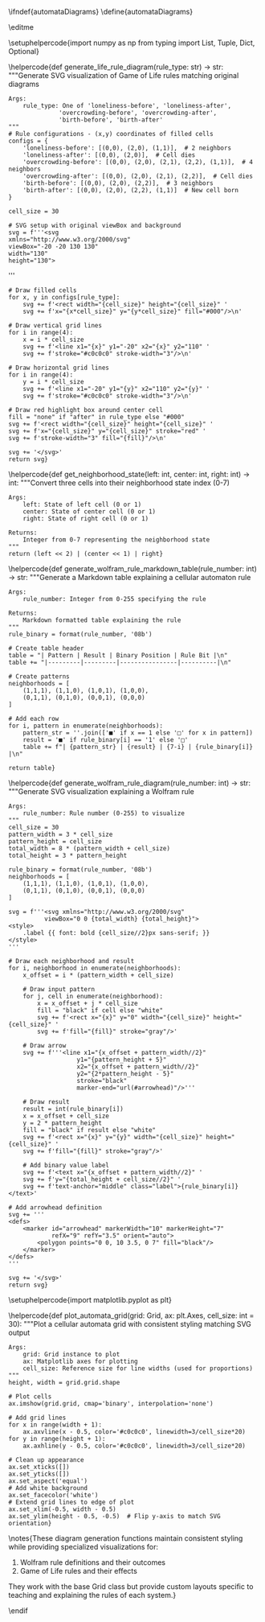 \ifndef{automataDiagrams}
\define{automataDiagrams}

\editme

\setuphelpercode{import numpy as np
from typing import List, Tuple, Dict, Optional}

\helpercode{def generate_life_rule_diagram(rule_type: str) -> str:
    """Generate SVG visualization of Game of Life rules matching original diagrams
    
    Args:
        rule_type: One of 'loneliness-before', 'loneliness-after',
                  'overcrowding-before', 'overcrowding-after',
                  'birth-before', 'birth-after'
    """
    # Rule configurations - (x,y) coordinates of filled cells
    configs = {
        'loneliness-before': [(0,0), (2,0), (1,1)],  # 2 neighbors
        'loneliness-after': [(0,0), (2,0)],  # Cell dies
        'overcrowding-before': [(0,0), (2,0), (2,1), (2,2), (1,1)],  # 4 neighbors
        'overcrowding-after': [(0,0), (2,0), (2,1), (2,2)],  # Cell dies
        'birth-before': [(0,0), (2,0), (2,2)],  # 3 neighbors
        'birth-after': [(0,0), (2,0), (2,2), (1,1)]  # New cell born
    }
    
    cell_size = 30
    
    # SVG setup with original viewBox and background
    svg = f'''<svg
    xmlns="http://www.w3.org/2000/svg"
    viewBox="-20 -20 130 130"
    width="130"
    height="130">
<rect width="130" height="130" x="-20" y="-20" fill="#fff"/>
'''
    
    # Draw filled cells
    for x, y in configs[rule_type]:
        svg += f'<rect width="{cell_size}" height="{cell_size}" '
        svg += f'x="{x*cell_size}" y="{y*cell_size}" fill="#000"/>\n'
    
    # Draw vertical grid lines
    for i in range(4):
        x = i * cell_size
        svg += f'<line x1="{x}" y1="-20" x2="{x}" y2="110" '
        svg += f'stroke="#c0c0c0" stroke-width="3"/>\n'
    
    # Draw horizontal grid lines
    for i in range(4):
        y = i * cell_size
        svg += f'<line x1="-20" y1="{y}" x2="110" y2="{y}" '
        svg += f'stroke="#c0c0c0" stroke-width="3"/>\n'
    
    # Draw red highlight box around center cell
    fill = "none" if "after" in rule_type else "#000"
    svg += f'<rect width="{cell_size}" height="{cell_size}" '
    svg += f'x="{cell_size}" y="{cell_size}" stroke="red" '
    svg += f'stroke-width="3" fill="{fill}"/>\n'
    
    svg += '</svg>'
    return svg}

\helpercode{def get_neighborhood_state(left: int, center: int, right: int) -> int:
    """Convert three cells into their neighborhood state index (0-7)
    
    Args:
        left: State of left cell (0 or 1)
        center: State of center cell (0 or 1)
        right: State of right cell (0 or 1)
        
    Returns:
        Integer from 0-7 representing the neighborhood state
    """
    return (left << 2) | (center << 1) | right}


\helpercode{def generate_wolfram_rule_markdown_table(rule_number: int) -> str:
    """Generate a Markdown table explaining a cellular automaton rule
    
    Args:
        rule_number: Integer from 0-255 specifying the rule
        
    Returns:
        Markdown formatted table explaining the rule
    """
    rule_binary = format(rule_number, '08b')
    
    # Create table header
    table = "| Pattern | Result | Binary Position | Rule Bit |\n"
    table += "|---------|---------|----------------|----------|\n"
    
    # Create patterns
    neighborhoods = [
        (1,1,1), (1,1,0), (1,0,1), (1,0,0),
        (0,1,1), (0,1,0), (0,0,1), (0,0,0)
    ]
    
    # Add each row
    for i, pattern in enumerate(neighborhoods):
        pattern_str = ''.join(['■' if x == 1 else '□' for x in pattern])
        result = '■' if rule_binary[i] == '1' else '□'
        table += f"| {pattern_str} | {result} | {7-i} | {rule_binary[i]} |\n"
    
    return table}

\helpercode{def generate_wolfram_rule_diagram(rule_number: int) -> str:
    """Generate SVG visualization explaining a Wolfram rule
    
    Args:
        rule_number: Rule number (0-255) to visualize
    """
    cell_size = 30
    pattern_width = 3 * cell_size
    pattern_height = cell_size
    total_width = 8 * (pattern_width + cell_size)
    total_height = 3 * pattern_height
    
    rule_binary = format(rule_number, '08b')
    neighborhoods = [
        (1,1,1), (1,1,0), (1,0,1), (1,0,0),
        (0,1,1), (0,1,0), (0,0,1), (0,0,0)
    ]
    
    svg = f'''<svg xmlns="http://www.w3.org/2000/svg" 
              viewBox="0 0 {total_width} {total_height}">
    <style>
        .label {{ font: bold {cell_size//2}px sans-serif; }}
    </style>
    '''
    
    # Draw each neighborhood and result
    for i, neighborhood in enumerate(neighborhoods):
        x_offset = i * (pattern_width + cell_size)
        
        # Draw input pattern
        for j, cell in enumerate(neighborhood):
            x = x_offset + j * cell_size
            fill = "black" if cell else "white"
            svg += f'<rect x="{x}" y="0" width="{cell_size}" height="{cell_size}" '
            svg += f'fill="{fill}" stroke="gray"/>'
        
        # Draw arrow
        svg += f'''<line x1="{x_offset + pattern_width//2}" 
                       y1="{pattern_height + 5}" 
                       x2="{x_offset + pattern_width//2}" 
                       y2="{2*pattern_height - 5}" 
                       stroke="black" 
                       marker-end="url(#arrowhead)"/>'''
        
        # Draw result
        result = int(rule_binary[i])
        x = x_offset + cell_size
        y = 2 * pattern_height
        fill = "black" if result else "white"
        svg += f'<rect x="{x}" y="{y}" width="{cell_size}" height="{cell_size}" '
        svg += f'fill="{fill}" stroke="gray"/>'
        
        # Add binary value label
        svg += f'<text x="{x_offset + pattern_width//2}" '
        svg += f'y="{total_height + cell_size//2}" '
        svg += f'text-anchor="middle" class="label">{rule_binary[i]}</text>'
    
    # Add arrowhead definition
    svg += '''
    <defs>
        <marker id="arrowhead" markerWidth="10" markerHeight="7" 
                refX="9" refY="3.5" orient="auto">
            <polygon points="0 0, 10 3.5, 0 7" fill="black"/>
        </marker>
    </defs>
    '''
    
    svg += '</svg>'
    return svg}

\setuphelpercode{import matplotlib.pyplot as plt}


\helpercode{def plot_automata_grid(grid: Grid, ax: plt.Axes, cell_size: int = 30):
    """Plot a cellular automata grid with consistent styling matching SVG output
    
    Args:
        grid: Grid instance to plot
        ax: Matplotlib axes for plotting
        cell_size: Reference size for line widths (used for proportions)
    """
    height, width = grid.grid.shape
    
    # Plot cells
    ax.imshow(grid.grid, cmap='binary', interpolation='none')
    
    # Add grid lines
    for x in range(width + 1):
        ax.axvline(x - 0.5, color='#c0c0c0', linewidth=3/cell_size*20)
    for y in range(height + 1):
        ax.axhline(y - 0.5, color='#c0c0c0', linewidth=3/cell_size*20)
    
    # Clean up appearance
    ax.set_xticks([])
    ax.set_yticks([])
    ax.set_aspect('equal')
    # Add white background
    ax.set_facecolor('white')
    # Extend grid lines to edge of plot
    ax.set_xlim(-0.5, width - 0.5)
    ax.set_ylim(height - 0.5, -0.5)  # Flip y-axis to match SVG orientation}


\notes{These diagram generation functions maintain consistent styling while providing
specialized visualizations for:

1. Wolfram rule definitions and their outcomes
2. Game of Life rules and their effects

They work with the base Grid class but provide custom layouts specific to teaching
and explaining the rules of each system.}

\endif
